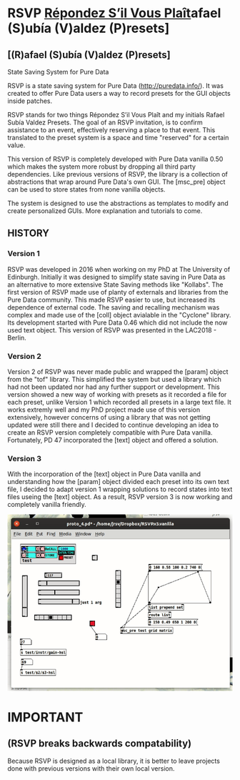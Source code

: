# RSVP [Répondez S’il Vous Plaît](R)afael (S)ubía (V)aldez (P)resets]
## [(R)afael (S)ubía (V)aldez (P)resets] 
State Saving System for Pure Data

RSVP is a state saving system for Pure Data (http://puredata.info/). It was created to offer Pure Data users a way to record presets for the GUI objects inside patches.

RSVP stands for two things Répondez S’il Vous Plaît and my initials Rafael Subía Valdez Presets. The goal of an RSVP invitation, is to confirm assistance to an event, effectively reserving a place to that event. This translated to the preset system is a space and time "reserved" for a certain value.

This version of RSVP is completely developed with Pure Data vanilla 0.50 which makes the system more robust by dropping all third party dependencies. Like previous versions of RSVP, the library is a collection of abstractions that wrap around Pure Data's own GUI. The [msc_pre] object can be used to store states from none vanilla objects. 

The system is designed to use the abstractions as templates to modify and create personalized GUIs. More explanation and tutorials to come.

## HISTORY
### Version 1
RSVP was developed in 2016 when working on my PhD at The University of Edinburgh. Initially it was designed to simplify state saving in Pure Data as an alternative to more extensive State Saving methods like "Kollabs". The first version of RSVP made use of planty of externals and libraries from the Pure Data community. This made RSVP easier to use, but increased its dependence of external code. The saving and recalling mechanism was complex and made use of the [coll] object avialable in the "Cyclone" library. Its development started with Pure Data 0.46 which did not include the now used text object. This version of RSVP was presented in the LAC2018 - Berlin.

### Version 2
Version 2 of RSVP was never made public and wrapped the [param] object from the "tof" library. This simplified the system but used a library which had not been updated nor had any further support or development. This version showed a new way of working with presets as it recorded a file for each preset, unlike Version 1 which recorded all presets in a large text file. It works extremly well and my PhD project made use of this version extensively, however concerns of using a library that was not getting updated were still there and I decided to continue developing an idea to create an RSVP version completely compatible with Pure Data vanilla. Fortunately, PD 47 incorporated the [text] object and offered a solution. 

### Version 3
With the incorporation of the [text] object in Pure Data vanilla and understanding how the [param] object divided each preset into its own text file, I decided to adapt version 1 wrapping solutions to record states into text files useing the [text] object. As a result, RSVP version 3 is now working and completely vanilla friendly. 


![](rsvp1.gif)

# IMPORTANT 
## (RSVP breaks backwards compatability)
Because RSVP is designed as a local library, it is better to leave projects done with previous versions with their own local version. 


